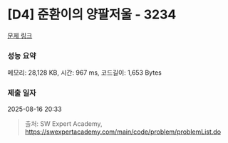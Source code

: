 # [D4] 준환이의 양팔저울 - 3234 

[문제 링크](https://swexpertacademy.com/main/code/problem/problemDetail.do?contestProbId=AWAe7XSKfUUDFAUw) 

### 성능 요약

메모리: 28,128 KB, 시간: 967 ms, 코드길이: 1,653 Bytes

### 제출 일자

2025-08-16 20:33



> 출처: SW Expert Academy, https://swexpertacademy.com/main/code/problem/problemList.do